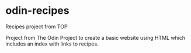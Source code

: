 # odin-recipes

Recipes project from TOP

Project from The Odin Project to create a basic website using HTML 
which includes an index with links to recipes.